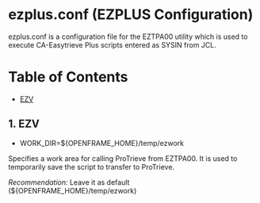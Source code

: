 # ezplus.conf (EZPLUS Configuration)

ezplus.conf is a configuration file for the EZTPA00 utility which is used to execute CA-Easytrieve Plus scripts entered as SYSIN from JCL.

# Table of Contents

- [EZV](#151-ezv "EZPLUS work area")

## 1. EZV

- WORK_DIR=${OPENFRAME_HOME}/temp/ezwork

Specifies a work area for calling ProTrieve from EZTPA00. It is used to temporarily save the script to transfer to ProTrieve.

*Recommendation:* Leave it as default (${OPENFRAME_HOME}/temp/ezwork)
